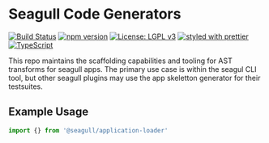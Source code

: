 # Seagull Code Generators

[![Build Status](https://travis-ci.org/seagull-js/application-loader.svg?branch=master)](https://travis-ci.org/seagull-js/application-loader)
[![npm version](https://badge.fury.io/js/%40seagull%2Fapplication-loader.svg)](https://badge.fury.io/js/%40seagull%2Fapplication-loader)
[![License: LGPL v3](https://img.shields.io/badge/License-LGPL%20v3-blue.svg)](http://www.gnu.org/licenses/lgpl-3.0)
[![styled with prettier](https://img.shields.io/badge/styled_with-prettier-ff69b4.svg)](https://github.com/prettier/prettier)
[![TypeScript](https://badges.frapsoft.com/typescript/code/typescript.svg?v=101)](https://github.com/ellerbrock/typescript-badges/)

This repo maintains the scaffolding capabilities and tooling for AST transforms
for seagull apps. The primary use case is within the seagul CLI tool, but
other seagull plugins may use the app skeletton generator for their testsuites.

## Example Usage

```typescript
import {} from '@seagull/application-loader'
```
